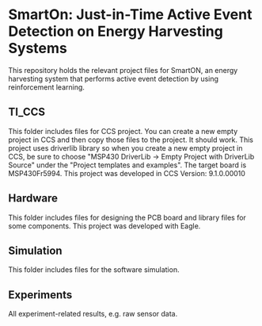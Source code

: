 # SmartOn: Just-in-Time Active Event Detection on Energy Harvesting Systems
This repository holds the relevant project files for SmartON, an energy harvesting system that performs active event detection by using reinforcement learning.

## TI_CCS
This folder includes files for CCS project. You can create a new empty project in CCS and then copy those files to the project. It should work. This project uses driverlib library so when you create a new empty project in CCS, be sure to choose "MSP430 DriverLib -> Empty Project with DriverLib Source" under the "Project templates and examples". The target board is MSP430Fr5994. This project was developed in CCS Version: 9.1.0.00010 

## Hardware
This folder includes files for designing the PCB board and library files for some components. This project was developed with Eagle. 

## Simulation
This folder includes files for the software simulation.

## Experiments
All experiment-related results, e.g. raw sensor data.

